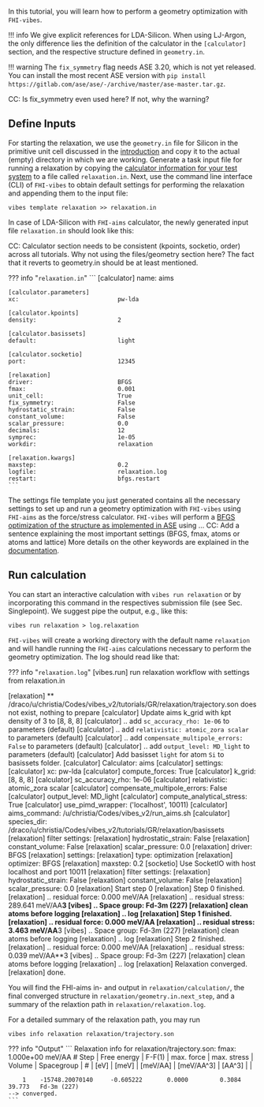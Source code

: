 <a name="1_GeometryOptimization"></a>

In this tutorial, you will learn how to perform a geometry optimization with `FHI-vibes`.

!!! info
	We give explicit references for LDA-Silicon. When using LJ-Argon, the only difference lies the definition of the calculator in the `[calculator]` section, and the respective structure defined in `geometry.in`.

!!! warning
	The `fix_symmetry` flag needs ASE 3.20, which is not yet released. You can install the most recent ASE version with `pip install https://gitlab.com/ase/ase/-/archive/master/ase-master.tar.gz`.

CC: Is fix_symmetry even used here? If not, why the warning?

## Define Inputs

For starting the relaxation, we use the `geometry.in` file for Silicon in the primitive unit cell  discussed in the [introduction](0_intro.md#test-systems) and copy it to the actual (empty) directory in which we are working. Generate a task input file for running a relaxation by copying the [calculator information for your test system](0_intro.md#test-systems) to a file called `relaxation.in`. Next, use the command line interface (CLI) of `FHI-vibes` to obtain default settings for performing the relaxation and appending them to the input file:

```
vibes template relaxation >> relaxation.in
```

In case of LDA-Silicon with `FHI-aims` calculator, the newly generated input file `relaxation.in` should look like this:

CC:
Calculator section needs to be consistent (kpoints, socketio, order) across all tutorials.
Why not using the files/geometry section here? The fact that it reverts to geometry.in should
be at least mentioned.

??? info "`relaxation.in`"
    ```
	[calculator]
    name:                          aims
    
    [calculator.parameters]
    xc:                            pw-lda
    
    [calculator.kpoints]
    density:                       2
    
    [calculator.basissets]
    default:                       light
    
    [calculator.socketio]
    port:                          12345
    
    [relaxation]
    driver:                        BFGS
    fmax:                          0.001
    unit_cell:                     True
    fix_symmetry:                  False
    hydrostatic_strain:            False
    constant_volume:               False
    scalar_pressure:               0.0
    decimals:                      12
    symprec:                       1e-05
    workdir:                       relaxation
    
    [relaxation.kwargs]
    maxstep:                       0.2
    logfile:                       relaxation.log
    restart:                       bfgs.restart
    ```

The settings file template you just generated contains all the necessary settings to set up and run a geometry optimization with `FHI-vibes` using `FHI-aims` as the force/stress calculator. 
`FHI-vibes` will perform a [BFGS optimization of the structure as implemented in ASE](https://wiki.fysik.dtu.dk/ase/ase/optimize.html#bfgs) using ...
CC: Add a sentence explaining the most important settings (BFGS, fmax, atoms or atoms and lattice)
More details on the other  keywords are explained in the [documentation](../Documentation/relaxation.md).

## Run calculation
You can start an interactive calculation with `vibes run relaxation` or by incorporating this command
in the respectives submission file (see Sec. Singlepoint).
We suggest pipe the output, e.g., like this:

```
vibes run relaxation > log.relaxation 
```

`FHI-vibes` will create a working directory with the default name `relaxation` and will handle running the `FHI-aims` calculations necessary to perform the geometry optimization.
The log should read like that: 

??? info "`relaxation.log`"
  [vibes.run]    run relaxation workflow with settings from relaxation.in
  
  [relaxation]   ** /draco/u/christia/Codes/vibes_v2/tutorials/GR/relaxation/trajectory.son does not exist, nothing to prepare
  [calculator]   Update aims k_grid with kpt density of 3 to [8, 8, 8]
  [calculator]   .. add `sc_accuracy_rho: 1e-06` to parameters (default)
  [calculator]   .. add `relativistic: atomic_zora scalar` to parameters (default)
  [calculator]   .. add `compensate_multipole_errors: False` to parameters (default)
  [calculator]   .. add `output_level: MD_light` to parameters (default)
  [calculator]   Add basisset `light` for atom `Si` to basissets folder.
  [calculator]   Calculator: aims
  [calculator]   settings:
  [calculator]     xc: pw-lda
  [calculator]     compute_forces: True
  [calculator]     k_grid: [8, 8, 8]
  [calculator]     sc_accuracy_rho: 1e-06
  [calculator]     relativistic: atomic_zora scalar
  [calculator]     compensate_multipole_errors: False
  [calculator]     output_level: MD_light
  [calculator]     compute_analytical_stress: True
  [calculator]     use_pimd_wrapper: ('localhost', 10011)
  [calculator]     aims_command: /u/christia/Codes/vibes_v2/run_aims.sh
  [calculator]     species_dir: /draco/u/christia/Codes/vibes_v2/tutorials/GR/relaxation/basissets
  [relaxation]   filter settings:
  [relaxation]     hydrostatic_strain: False
  [relaxation]     constant_volume: False
  [relaxation]     scalar_pressure: 0.0
  [relaxation]   driver: BFGS
  [relaxation]   settings:
  [relaxation]     type: optimization
  [relaxation]     optimizer: BFGS
  [relaxation]     maxstep: 0.2
  [socketio]     Use SocketIO with host localhost and port 10011
  [relaxation]   filter settings:
  [relaxation]     hydrostatic_strain: False
  [relaxation]     constant_volume: False
  [relaxation]     scalar_pressure: 0.0
  [relaxation]   Start step 0
  [relaxation]   Step 0 finished.
  [relaxation]   .. residual force:  0.000 meV/AA
  [relaxation]   .. residual stress: 289.641 meV/AA**3
  [vibes]        .. Space group:     Fd-3m (227)
  [relaxation]   clean atoms before logging
  [relaxation]   .. log
  [relaxation]   Step 1 finished.
  [relaxation]   .. residual force:  0.000 meV/AA
  [relaxation]   .. residual stress: 3.463 meV/AA**3
  [vibes]        .. Space group:     Fd-3m (227)
  [relaxation]   clean atoms before logging
  [relaxation]   .. log
  [relaxation]   Step 2 finished.
  [relaxation]   .. residual force:  0.000 meV/AA
  [relaxation]   .. residual stress: 0.039 meV/AA**3
  [vibes]        .. Space group:     Fd-3m (227)
  [relaxation]   clean atoms before logging
  [relaxation]   .. log
  [relaxation]   Relaxation converged.
  [relaxation]   done.

You will find the FHI-aims in- and output in `relaxation/calculation/`, the final converged structure in `relaxation/geometry.in.next_step`, and a summary of the relaxtion path in `relaxation/relaxation.log`.

For a detailed summary of the relaxation path, you may run

```
vibes info relaxation relaxation/trajectory.son
```

??? info "Output"
    ```
    Relaxation info for relaxation/trajectory.son:
    fmax:             1.000e+00 meV/AA
    # Step |   Free energy   |   F-F(1)   | max. force |  max. stress |  Volume  |  Spacegroup  |
    #      |       [eV]      |    [meV]   |  [meV/AA]  |  [meV/AA^3]  |  [AA^3]  |              |

        1    -15748.20070140     -0.605222       0.0000         0.3084     39.773   Fd-3m (227)
    --> converged.
    ```

